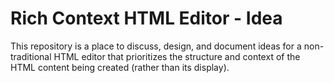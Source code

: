 # Rich Context HTML Editor - Idea
This repository is a place to discuss, design, and document ideas for a non-traditional HTML editor that prioritizes the structure and context of the HTML content being created (rather than its display).
